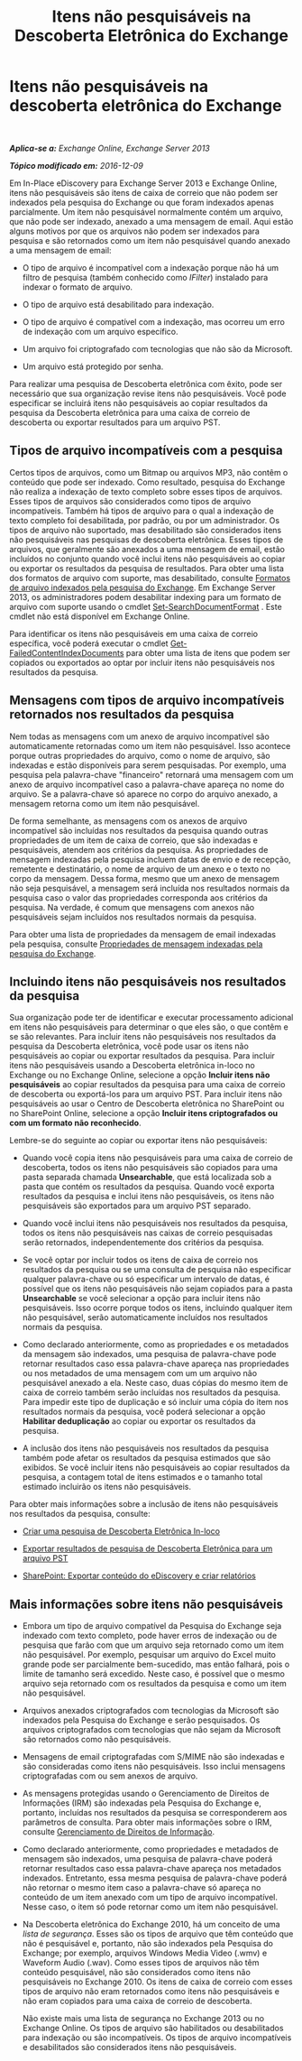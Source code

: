 ﻿---
title: 'Itens não pesquisáveis na Descoberta Eletrônica do Exchange'
TOCTitle: Itens não pesquisáveis na descoberta eletrônica do Exchange
ms:assetid: 32550081-9af9-474b-ae7b-28f1e68cad41
ms:mtpsurl: https://technet.microsoft.com/pt-br/library/Dn602498(v=EXCHG.150)
ms:contentKeyID: 61071990
ms.date: 05/22/2018
mtps_version: v=EXCHG.150
ms.translationtype: MT
---

# Itens não pesquisáveis na descoberta eletrônica do Exchange

 

_**Aplica-se a:** Exchange Online, Exchange Server 2013_

_**Tópico modificado em:** 2016-12-09_

Em In-Place eDiscovery para Exchange Server 2013 e Exchange Online, itens não pesquisáveis são itens de caixa de correio que não podem ser indexados pela pesquisa do Exchange ou que foram indexados apenas parcialmente. Um item não pesquisável normalmente contém um arquivo, que não pode ser indexado, anexado a uma mensagem de email. Aqui estão alguns motivos por que os arquivos não podem ser indexados para pesquisa e são retornados como um item não pesquisável quando anexado a uma mensagem de email:

  - O tipo de arquivo é incompatível com a indexação porque não há um filtro de pesquisa (também conhecido como *IFilter*) instalado para indexar o formato de arquivo.

  - O tipo de arquivo está desabilitado para indexação.

  - O tipo de arquivo é compatível com a indexação, mas ocorreu um erro de indexação com um arquivo específico.

  - Um arquivo foi criptografado com tecnologias que não são da Microsoft.

  - Um arquivo está protegido por senha.

Para realizar uma pesquisa de Descoberta eletrônica com êxito, pode ser necessário que sua organização revise itens não pesquisáveis. Você pode especificar se incluirá itens não pesquisáveis ao copiar resultados da pesquisa da Descoberta eletrônica para uma caixa de correio de descoberta ou exportar resultados para um arquivo PST.

## Tipos de arquivo incompatíveis com a pesquisa

Certos tipos de arquivos, como um Bitmap ou arquivos MP3, não contêm o conteúdo que pode ser indexado. Como resultado, pesquisa do Exchange não realiza a indexação de texto completo sobre esses tipos de arquivos. Esses tipos de arquivos são considerados como tipos de arquivo incompatíveis. Também há tipos de arquivo para o qual a indexação de texto completo foi desabilitada, por padrão, ou por um administrador. Os tipos de arquivo não suportado, mas desabilitado são considerados itens não pesquisáveis nas pesquisas de descoberta eletrônica. Esses tipos de arquivos, que geralmente são anexados a uma mensagem de email, estão incluídos no conjunto quando você inclui itens não pesquisáveis ao copiar ou exportar os resultados da pesquisa de resultados. Para obter uma lista dos formatos de arquivo com suporte, mas desabilitado, consulte [Formatos de arquivo indexados pela pesquisa do Exchange](file-formats-indexed-by-exchange-search-exchange-2013-help.md). Em Exchange Server 2013, os administradores podem desabilitar indexing para um formato de arquivo com suporte usando o cmdlet [Set-SearchDocumentFormat](https://technet.microsoft.com/pt-br/library/jj873756\(v=exchg.150\)) . Este cmdlet não está disponível em Exchange Online.

Para identificar os itens não pesquisáveis em uma caixa de correio específica, você poderá executar o cmdlet [Get-FailedContentIndexDocuments](https://technet.microsoft.com/pt-br/library/dd351154\(v=exchg.150\)) para obter uma lista de itens que podem ser copiados ou exportados ao optar por incluir itens não pesquisáveis nos resultados da pesquisa.

## Mensagens com tipos de arquivo incompatíveis retornados nos resultados da pesquisa

Nem todas as mensagens com um anexo de arquivo incompatível são automaticamente retornadas como um item não pesquisável. Isso acontece porque outras propriedades do arquivo, como o nome de arquivo, são indexadas e estão disponíveis para serem pesquisadas. Por exemplo, uma pesquisa pela palavra-chave "financeiro" retornará uma mensagem com um anexo de arquivo incompatível caso a palavra-chave apareça no nome do arquivo. Se a palavra-chave só aparece no corpo do arquivo anexado, a mensagem retorna como um item não pesquisável.

De forma semelhante, as mensagens com os anexos de arquivo incompatível são incluídas nos resultados da pesquisa quando outras propriedades de um item de caixa de correio, que são indexadas e pesquisáveis, atendem aos critérios da pesquisa. As propriedades de mensagem indexadas pela pesquisa incluem datas de envio e de recepção, remetente e destinatário, o nome de arquivo de um anexo e o texto no corpo da mensagem. Dessa forma, mesmo que um anexo de mensagem não seja pesquisável, a mensagem será incluída nos resultados normais da pesquisa caso o valor das propriedades corresponda aos critérios da pesquisa. Na verdade, é comum que mensagens com anexos não pesquisáveis sejam incluídos nos resultados normais da pesquisa.

Para obter uma lista de propriedades da mensagem de email indexadas pela pesquisa, consulte [Propriedades de mensagem indexadas pela pesquisa do Exchange](message-properties-indexed-by-exchange-search-exchange-2013-help.md).

## Incluindo itens não pesquisáveis nos resultados da pesquisa

Sua organização pode ter de identificar e executar processamento adicional em itens não pesquisáveis para determinar o que eles são, o que contêm e se são relevantes. Para incluir itens não pesquisáveis nos resultados da pesquisa da Descoberta eletrônica, você pode usar os itens não pesquisáveis ao copiar ou exportar resultados da pesquisa. Para incluir itens não pesquisáveis usando a Descoberta eletrônica in-loco no Exchange ou no Exchange Online, selecione a opção **Incluir itens não pesquisáveis** ao copiar resultados da pesquisa para uma caixa de correio de descoberta ou exportá-los para um arquivo PST. Para incluir itens não pesquisáveis ao usar o Centro de Descoberta eletrônica no SharePoint ou no SharePoint Online, selecione a opção **Incluir itens criptografados ou com um formato não reconhecido**.

Lembre-se do seguinte ao copiar ou exportar itens não pesquisáveis:

  - Quando você copia itens não pesquisáveis para uma caixa de correio de descoberta, todos os itens não pesquisáveis são copiados para uma pasta separada chamada **Unsearchable**, que está localizada sob a pasta que contém os resultados da pesquisa. Quando você exporta resultados da pesquisa e inclui itens não pesquisáveis, os itens não pesquisáveis são exportados para um arquivo PST separado.

  - Quando você inclui itens não pesquisáveis nos resultados da pesquisa, todos os itens não pesquisáveis nas caixas de correio pesquisadas serão retornados, independentemente dos critérios da pesquisa.

  - Se você optar por incluir todos os itens de caixa de correio nos resultados da pesquisa ou se uma consulta de pesquisa não especificar qualquer palavra-chave ou só especificar um intervalo de datas, é possível que os itens não pesquisáveis não sejam copiados para a pasta **Unsearchable** se você selecionar a opção para incluir itens não pesquisáveis. Isso ocorre porque todos os itens, incluindo qualquer item não pesquisável, serão automaticamente incluídos nos resultados normais da pesquisa.

  - Como declarado anteriormente, como as propriedades e os metadados da mensagem são indexados, uma pesquisa de palavra-chave pode retornar resultados caso essa palavra-chave apareça nas propriedades ou nos metadados de uma mensagem com um um arquivo não pesquisável anexado a ela. Neste caso, duas cópias do mesmo item de caixa de correio também serão incluídas nos resultados da pesquisa. Para impedir este tipo de duplicação e só incluir uma cópia do item nos resultados normais da pesquisa, você poderá selecionar a opção **Habilitar deduplicação** ao copiar ou exportar os resultados da pesquisa.

  - A inclusão dos itens não pesquisáveis nos resultados da pesquisa também pode afetar os resultados da pesquisa estimados que são exibidos. Se você incluir itens não pesquisáveis ao copiar resultados da pesquisa, a contagem total de itens estimados e o tamanho total estimado incluirão os itens não pesquisáveis.

Para obter mais informações sobre a inclusão de itens não pesquisáveis nos resultados da pesquisa, consulte:

  - [Criar uma pesquisa de Descoberta Eletrônica In-loco](https://docs.microsoft.com/pt-br/exchange/security-and-compliance/in-place-ediscovery/create-in-place-ediscovery-search)

  - [Exportar resultados de pesquisa de Descoberta Eletrônica para um arquivo PST](https://docs.microsoft.com/pt-br/exchange/security-and-compliance/in-place-ediscovery/export-search-results)

  - [SharePoint: Exportar conteúdo do eDiscovery e criar relatórios](https://go.microsoft.com/fwlink/p/?linkid=324757)

## Mais informações sobre itens não pesquisáveis

  - Embora um tipo de arquivo compatível da Pesquisa do Exchange seja indexado com texto completo, pode haver erros de indexação ou de pesquisa que farão com que um arquivo seja retornado como um item não pesquisável. Por exemplo, pesquisar um arquivo do Excel muito grande pode ser parcialmente bem-sucedido, mas então falhará, pois o limite de tamanho será excedido. Neste caso, é possível que o mesmo arquivo seja retornado com os resultados da pesquisa e como um item não pesquisável.

  - Arquivos anexados criptografados com tecnologias da Microsoft são indexados pela Pesquisa do Exchange e serão pesquisados. Os arquivos criptografados com tecnologias que não sejam da Microsoft são retornados como não pesquisáveis.

  - Mensagens de email criptografadas com S/MIME não são indexadas e são consideradas como itens não pesquisáveis. Isso inclui mensagens criptografadas com ou sem anexos de arquivo.

  - As mensagens protegidas usando o Gerenciamento de Direitos de Informações (IRM) são indexadas pela Pesquisa do Exchange e, portanto, incluídas nos resultados da pesquisa se corresponderem aos parâmetros de consulta. Para obter mais informações sobre o IRM, consulte [Gerenciamento de Direitos de Informação](information-rights-management-exchange-2013-help.md).

  - Como declarado anteriormente, como propriedades e metadados de mensagem são indexados, uma pesquisa de palavra-chave poderá retornar resultados caso essa palavra-chave apareça nos metadados indexados. Entretanto, essa mesma pesquisa de palavra-chave poderá não retornar o mesmo item caso a palavra-chave só apareça no conteúdo de um item anexado com um tipo de arquivo incompatível. Nesse caso, o item só pode retornar como um item não pesquisável.

  - Na Descoberta eletrônica do Exchange 2010, há um conceito de uma *lista de segurança*. Esses são os tipos de arquivo que têm conteúdo que não é pesquisável e, portanto, não são indexados pela Pesquisa do Exchange; por exemplo, arquivos Windows Media Video (.wmv) e Waveform Audio (.wav). Como esses tipos de arquivos não têm conteúdo pesquisável, não são considerados como itens não pesquisáveis no Exchange 2010. Os itens de caixa de correio com esses tipos de arquivo não eram retornados como itens não pesquisáveis e não eram copiados para uma caixa de correio de descoberta.
    
    Não existe mais uma lista de segurança no Exchange 2013 ou no Exchange Online. Os tipos de arquivo são habilitados ou desabilitados para indexação ou são incompatíveis. Os tipos de arquivo incompatíveis e desabilitados são considerados itens não pesquisáveis.

